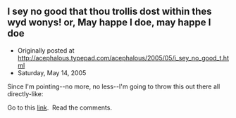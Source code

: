 ## I sey no good that thou trollis dost within thes wyd wonys! or, May happe I doe, may happe I doe

 * Originally posted at http://acephalous.typepad.com/acephalous/2005/05/i_sey_no_good_t.html
 * Saturday, May 14, 2005



Since I'm pointing--no more, no less--I'm going to throw this out there all directly-like:  

Go to this [link](http://www.adamkotsko.com/weblog/2005/05/academic-free-speech.html).  Read the comments.  

		
